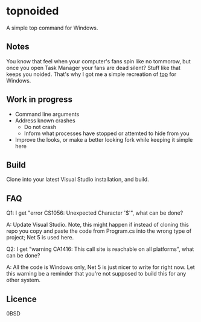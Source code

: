 # topnoided
A simple top command for Windows.

## Notes
You know that feel when your computer's fans spin like no tommorow, but once you open Task Manager your fans are dead silent? Stuff like that keeps you noided. That's why I got me a simple recreation of [top](https://en.wikipedia.org/wiki/Top_(software)) for Windows.

## Work in progress
- Command line arguments
- Address known crashes
  - Do not crash
  - Inform what processes have stopped or attemted to hide from you
- Improve the looks, or make a better looking fork while keeping it simple here

## Build
Clone into your latest Visual Studio installation, and build.

## FAQ
Q1: I get "error CS1056: Unexpected Character '$'", what can be done?

A: Update Visual Studio. Note, this might happen if instead of cloning this repo you copy and paste the code from Program.cs into the wrong type of project; Net 5 is used here.

Q2: I get "warning CA1416: This call site is reachable on all platforms", what can be done?

A: All the code is Windows only, Net 5 is just nicer to write for right now. Let this warning be a reminder that you're not supposed to build this for any other system.

## Licence
0BSD
